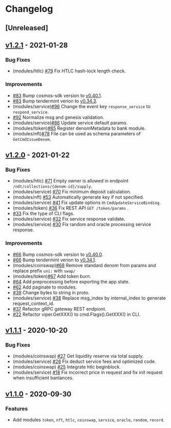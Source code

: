 <!--
Guiding Principles:

Changelogs are for humans, not machines.
There should be an entry for every single version.
The same types of changes should be grouped.
Versions and sections should be linkable.
The latest version comes first.
The release date of each version is displayed.
Mention whether you follow Semantic Versioning.

Usage:

Change log entries are to be added to the Unreleased section under the
appropriate stanza (see below). Each entry should ideally include a tag and
the Github issue reference in the following format:

* (<tag>) \#<issue-number> message

The issue numbers will later be link-ified during the release process so you do
not have to worry about including a link manually, but you can if you wish.

Types of changes (Stanzas):

"Features" for new features.
"Improvements" for changes in existing functionality.
"Deprecated" for soon-to-be removed features.
"Bug Fixes" for any bug fixes.
"Client Breaking" for breaking CLI commands and REST routes used by end-users.
"API Breaking" for breaking exported APIs used by developers building on SDK.
"State Machine Breaking" for any changes that result in a different AppState given same genesisState and txList.

Ref: https://keepachangelog.com/en/1.0.0/
-->

# Changelog

## [Unreleased]

## [v1.2.1] - 2021-01-28

### Bug Fixes

* (modules/htlc) [\#79](https://github.com/irisnet/irismod/pull/79) Fix HTLC hash-lock length check.

### Improvements

* [\#83](https://github.com/irisnet/irismod/pull/83) Bump cosmos-sdk version to [v0.40.1](https://github.com/cosmos/cosmos-sdk/releases/tag/v0.40.1).
* [\#83](https://github.com/irisnet/irismod/pull/83) Bump tendermint verion to [v0.34.3](https://github.com/tendermint/tendermint/releases/tag/v0.34.3).
* (modules/service)[\#96](https://github.com/irisnet/irismod/pull/96) Change the event key `response_service` to `respond_service`.
* [\#92](https://github.com/irisnet/irismod/issues/92) Normalize msg and genesis validation.
* (modules/service)[\#86](https://github.com/irisnet/irismod/pull/86) Update service default params.
* (modules/token)[\#85](https://github.com/irisnet/irismod/pull/85) Register denomMetadata to bank module.
* (modules/nft)[\#78](https://github.com/irisnet/irismod/pull/78) File can be used as schema parameters of `GetCmdIssueDenom`.

## [v1.2.0] - 2021-01-22

### Bug Fixes

* (modules/htlc) [\#71](https://github.com/irisnet/irismod/pull/71) Empty owner is allowed in endpoint `/ndt/collections/{denom-id}/supply`.
* (modules/service) [\#70](https://github.com/irisnet/irismod/pull/70) Fix minimum deposit calculation.
* (modules/nft) [\#53](https://github.com/irisnet/irismod/pull/53) Automatically generate key if not specified.
* (modules/service) [\#41](https://github.com/irisnet/irismod/issues/41) Fix update options in `CmdUpdateServiceBinding`.
* (modules/token) [\#36](https://github.com/irisnet/irismod/pull/36) Fix REST API `GET /token/params` .
* [\#33](https://github.com/irisnet/irismod/pull/33) Fix the type of CLI flags.
* (modules/service) [\#32](https://github.com/irisnet/irismod/pull/32) Fix service response validate.
* (modules/service) [\#30](https://github.com/irisnet/irismod/pull/30) Fix random and oracle processing service response.

### Improvements


* [\#66](https://github.com/irisnet/irismod/pull/66) Bump cosmos-sdk version to [v0.40.0](https://github.com/cosmos/cosmos-sdk/releases/tag/v0.40.0).
* [\#66](https://github.com/irisnet/irismod/pull/66) Bump tendermint verion to [v0.34.1](https://github.com/tendermint/tendermint/releases/tag/v0.34.1).
* (modules/coinswap)[\#68](https://github.com/irisnet/irismod/pull/68) Remove standard denom from params and replace prefix `uni:` with `swap/`
* (modules/token)[\#67](https://github.com/irisnet/irismod/pull/67) Add token burn.
* [\#64](https://github.com/irisnet/irismod/pull/64) Add preprocessing before exporting the app state.
* [\#62](https://github.com/irisnet/irismod/pull/62) Add paginate to modules.
* [\#39](https://github.com/irisnet/irismod/issues/39) Change bytes to string in proto.
* (modules/service) [\#38](https://github.com/irisnet/irismod/pull/38) Replace msg_index by internal_index to generate request_context_id.
* [\#37](https://github.com/irisnet/irismod/issues/37) Refactor gRPC gateway REST endpiont.
* [\#22](https://github.com/irisnet/irismod/issues/22) Refactor viper.GetXXX() to cmd.Flags().GetXXX() in CLI.


## [v1.1.1] - 2020-10-20

### Bug Fixes

* (modules/coinswap) [\#27](https://github.com/irisnet/irismod/issues/27) Get liquidity reserve via total supply.
* (modules/service) [\#26](https://github.com/irisnet/irismod/pull/26) Fix deduct service fees and optimized code.
* (modules/coinswap) [\#25](https://github.com/irisnet/irismod/pull/25) Integrate htlc beginblock.
* (modules/service) [\#18](https://github.com/irisnet/irismod/pull/18) Fix incorrect price in request and fix init request when insufficient banlances.

## [v1.1.0] - 2020-09-30

### Features

* Add modules `token`, `nft`, `htlc`, `coinswap`, `service`, `oracle`, `random`, `record`.

<!-- Release links -->

[v1.1.0]: https://github.com/irisnet/irismod/releases/tag/v1.1.0
[v1.1.1]: https://github.com/irisnet/irismod/releases/tag/v1.1.1
[v1.2.0]: https://github.com/irisnet/irismod/releases/tag/v1.2.0
[v1.2.1]: https://github.com/irisnet/irismod/releases/tag/v1.2.1
